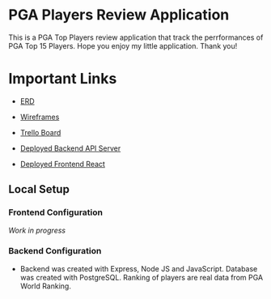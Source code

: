 # PGA Players Review Application

This is a PGA Top Players review application that track the perrformances of PGA Top 15 Players. Hope you enjoy my little application. Thank you!

# Important Links

- [ERD](https://miro.com/app/board/uXjVPcsr2JQ=/)

- [Wireframes](https://wireframe.cc/m9lS1I)

- [Trello Board]()

- [Deployed Backend API Server](https://dry-wildwood-99333.herokuapp.com/)

- [Deployed Frontend React]()

## Local Setup

### Frontend Configuration

_Work in progress_

### Backend Configuration

- Backend was created with Express, Node JS and JavaScript. Database was created with PostgreSQL. Ranking of players are real data from PGA World Ranking.
